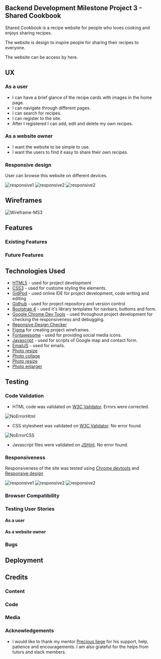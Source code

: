 ## Backend Development Milestone Project 3 - Shared Cookbook
Shared Cookbook is a recipe website for people who loves cooking and enjoys sharing recipes. 

The website is design to inspire people for sharing their recipes to everyone.

The website can be access by here.

## UX

### As a user
- I can have a brief glance of the recipe cards with images in the home page.
- I can navigate through different pages.
- I can search for recipes.
- I can register to the site.
- After I registered I can add, edit and delete my own recipes.


### As a website owner
- I want the website to be simple to use.
- I want the users to find it easy to share their own recipes.

### Responsive design
User can browse this website on different devices.

<img src="./assets/images/responsive1.png" alt="responsive1"/>

<img src="./assets/images/responsive2.png" alt="responsive2"/>

<img src="./assets/images/responsive3.png" alt="responsive2"/>

## Wireframes 

<img src="./assets/images/wireframe-ms3.png" alt="Wireframe-MS3"/>

## Features

### Existing Features



### Future Features



## Technologies Used

- [HTML5](https://en.wikipedia.org/wiki/HTML5) - used for project development 
- [CSS3](https://en.wikipedia.org/wiki/Cascading_Style_Sheets) - used for custome styling the elements.
- [GidPod](https://www.gitpod.io/) - used online IDE for project development, code writing and editing
- [Gidhub](https://github.com/) - used for project repository and version control
- [Bootstrap 4](<https://en.wikipedia.org/wiki/Bootstrap_(front-end_framework)>) - used it's library templates for navbars, buttoms and form.
- [Google Chrome Dev Tools](https://developers.google.com/web/tools/chrome-devtools) - used throughout project development for checking the responsiveness and debugging.
- [Reponsive Design Checker](https://responsivedesignchecker.com/) 
- [Figma](https://www.figma.com/) for creating project wireframes.
- [Fontawesome](https://fontawesome.com/) - used for providing social media icons.
- [Javascript](https://www.javascript.com/) - used for scripts of Google map and contact form.
- [EmailJS](https://www.emailjs.com/) - used for emails.
- [Photo resize](https://www.photoresizer.com/) 
- [Photo collage](https://www.photocollage.com/) 
- [Photo resize](https://www.img2go.com/convert-image-to-image)
- [Photo enlarger](https://www.photoenlarger.com/)

## Testing

### Code Validation
- HTML code was validated on [W3C Validator](https://validator.w3.org/nu/#textarea). Errors were corrected.
<img src="./assets/images/NoErrorHtml.png" alt="NoErrorHtml"/>

- CSS stylesheet was validated on [W3C Validator](https://validator.w3.org/nu/#textarea). No error found.
<img src="./assets/images/NoErrorCSS.png" alt="NoErrorCSS"/>

- Javascript files were validated on [JSHint](https://jshint.com/). No error found.

### Responsiveness
Responsiveness of the site was tested using [Chrome devtools](https://developers.google.com/web/tools/chrome-devtools) and [Responsive design](http://ami.responsivedesign.is/#)

<img src="./assets/images/responsive1.png" alt="responsive1"/>

<img src="./assets/images/responsive2.png" alt="responsive2"/>

<img src="./assets/images/responsive3.png" alt="responsive2"/>

### Browser Compatibility


### Testing User Stories
#### As a user

    
#### As a website owner

### Bugs

## Deployment

## Credits

### Content


### Code

### Media



### Acknowledgements

- I would like to thank my mentor [Precious Ijege](https://www.linkedin.com/in/precious-ijege-908a00168/) for his support, help, patience and encouragements. I am also grateful for the helps from tutors and slack members.
